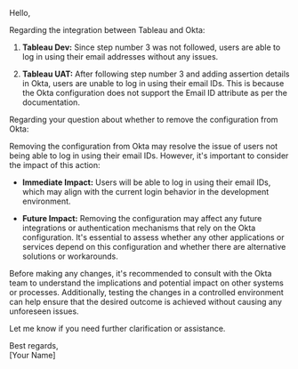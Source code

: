 Hello,

Regarding the integration between Tableau and Okta:

1. **Tableau Dev:** Since step number 3 was not followed, users are able to log in using their email addresses without any issues.

2. **Tableau UAT:** After following step number 3 and adding assertion details in Okta, users are unable to log in using their email IDs. This is because the Okta configuration does not support the Email ID attribute as per the documentation.

Regarding your question about whether to remove the configuration from Okta:

Removing the configuration from Okta may resolve the issue of users not being able to log in using their email IDs. However, it's important to consider the impact of this action:

- **Immediate Impact:** Users will be able to log in using their email IDs, which may align with the current login behavior in the development environment.
  
- **Future Impact:** Removing the configuration may affect any future integrations or authentication mechanisms that rely on the Okta configuration. It's essential to assess whether any other applications or services depend on this configuration and whether there are alternative solutions or workarounds.

Before making any changes, it's recommended to consult with the Okta team to understand the implications and potential impact on other systems or processes. Additionally, testing the changes in a controlled environment can help ensure that the desired outcome is achieved without causing any unforeseen issues.

Let me know if you need further clarification or assistance.

Best regards,  
[Your Name]
